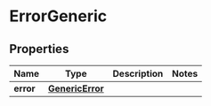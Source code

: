 
# ErrorGeneric

## Properties
| Name | Type | Description | Notes |
| ------------ | ------------- | ------------- | ------------- |
| **error** | [**GenericError**](GenericError.md) |  |  |



